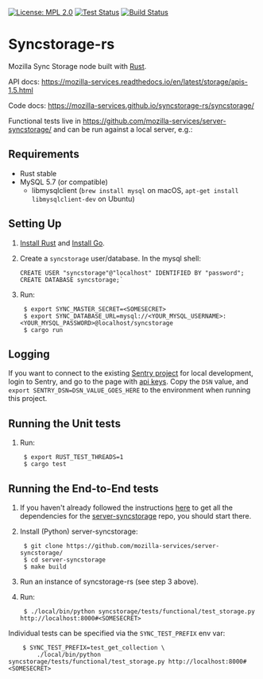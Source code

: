 [![License: MPL 2.0][mpl-svg]][mpl] [![Test Status][travis-badge]][travis] [![Build Status][circleci-badge]][circleci]

# Syncstorage-rs

Mozilla Sync Storage node built with [Rust](https://rust-lang.org).

API docs: https://mozilla-services.readthedocs.io/en/latest/storage/apis-1.5.html

Code docs: https://mozilla-services.github.io/syncstorage-rs/syncstorage/

Functional tests live in https://github.com/mozilla-services/server-syncstorage/
and can be run against a local server, e.g.:

## Requirements

 * Rust stable
 * MySQL 5.7 (or compatible)
   * libmysqlclient (`brew install mysql` on macOS, `apt-get install libmysqlclient-dev` on Ubuntu)

## Setting Up

1) [Install Rust](https://rustup.rs) and [Install Go](https://golang.org/doc/install).

2) Create a `syncstorage` user/database. In the mysql shell:
    ```
    CREATE USER "syncstorage"@"localhost" IDENTIFIED BY "password";
    CREATE DATABASE syncstorage;`
    ```
3) Run:

        $ export SYNC_MASTER_SECRET=<SOMESECRET>
        $ export SYNC_DATABASE_URL=mysql://<YOUR_MYSQL_USERNAME>:<YOUR_MYSQL_PASSWORD>@localhost/syncstorage
        $ cargo run

## Logging

If you want to connect to the existing [Sentry project](https://sentry.prod.mozaws.net/operations/syncstorage-dev/) for local development, login to Sentry, and go to the page with [api keys](https://sentry.prod.mozaws.net/settings/operations/syncstorage-dev/keys/). Copy the `DSN` value, and `export SENTRY_DSN=DSN_VALUE_GOES_HERE` to the environment when running this project.

## Running the Unit tests

1) Run:

        $ export RUST_TEST_THREADS=1
        $ cargo test

## Running the End-to-End tests

1) If you haven't already followed the instructions [here](https://mozilla-services.readthedocs.io/en/latest/howtos/run-sync-1.5.html) to get all the dependencies for the [server-syncstorage](https://github.com/mozilla-services/server-syncstorage/) repo, you should start there.

2) Install (Python) server-syncstorage:

        $ git clone https://github.com/mozilla-services/server-syncstorage/
        $ cd server-syncstorage
        $ make build

3) Run an instance of syncstorage-rs (see step 3 above).

4) Run:

        $ ./local/bin/python syncstorage/tests/functional/test_storage.py http://localhost:8000#<SOMESECRET>

Individual tests can be specified via the `SYNC_TEST_PREFIX` env var:

        $ SYNC_TEST_PREFIX=test_get_collection \
            ./local/bin/python syncstorage/tests/functional/test_storage.py http://localhost:8000#<SOMESECRET>


[mpl-svg]: https://img.shields.io/badge/License-MPL%202.0-blue.svg
[mpl]: https://opensource.org/licenses/MPL-2.0
[travis-badge]: https://travis-ci.org/mozilla-services/syncstorage-rs.svg?branch=master
[travis]: https://travis-ci.org/mozilla-services/syncstorage-rs
[circleci-badge]: https://circleci.com/gh/mozilla-services/syncstorage-rs.svg?style=shield
[circleci]: https://circleci.com/gh/mozilla-services/syncstorage-rs
